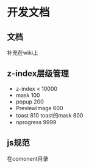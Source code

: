 # 开发文档

## 文档
补充在wiki上

## z-index层级管理
- z-index < 10000
- mask 100
- popup 200
- PreviewImage 600
- toast 810 toast的mask 800
- nprogress 9999

## js规范
在comonent目录
